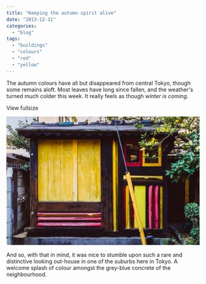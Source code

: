 ```yaml
---
title: "Keeping the autumn spirit alive"
date: "2013-12-11"
categories: 
  - "blog"
tags: 
  - "buildings"
  - "colours"
  - "red"
  - "yellow"
---
```


The autumn colours have all but disappeared from central Tokyo, though some remains aloft. Most leaves have long since fallen, and the weather's turned much colder this week. It really feels as though _winter is coming_.

View fullsize

![20131207-_DSC1913.jpg](/assets/images/f680e-20131207-_dsc1913.jpg)

And so, with that in mind, it was nice to stumble upon such a rare and distinctive looking out-house in one of the suburbs here in Tokyo. A welcome splash of colour amongst the grey-blue concrete of the neighbourhood.
